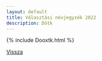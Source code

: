 ```yaml
---
layout: default
title: Választási névjegyzék 2022
description: Dötk
---
```


{% include Dooxtk.html %}

[Vissza](./)